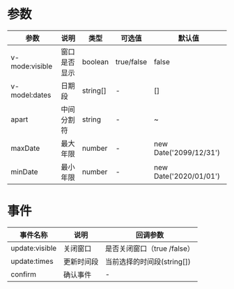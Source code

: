 
# 参数
| 参数           | 说明         | 类型     | 可选值     | 默认值                 |
| -------------- | ------------ | -------- | ---------- | ---------------------- |
| v-mode:visible | 窗口是否显示 | boolean  | true/false | false                  |
| v-model:dates  | 日期段       | string[] | -          | []                     |
| apart          | 中间分割符   | string   | -          | ~                      |
| maxDate        | 最大年限     | number   | -          | new Date('2099/12/31') |
| minDate        | 最小年限     | number   | -          | new Date('2020/01/01') |


# 事件

| 事件名称       | 说明       | 回调参数                    |
| -------------- | ---------- | --------------------------- |
| update:visible | 关闭窗口   | 是否关闭窗口（true /false） |
| update:times   | 更新时间段 | 当前选择的时间段(string[])  |
| confirm        | 确认事件   | -                           |